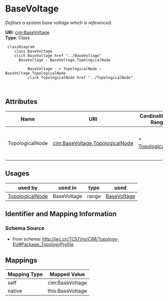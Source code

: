 # BaseVoltage


_Defines a system base voltage which is referenced._





**URI**: [cim:BaseVoltage](http://iec.ch/TC57/CIM100#BaseVoltage)<br />
**Type**: Class




```mermaid
 classDiagram
    class BaseVoltage
    click BaseVoltage href "../BaseVoltage"
      BaseVoltage : BaseVoltage.TopologicalNode
        
          BaseVoltage --> TopologicalNode : BaseVoltage.TopologicalNode
          click TopologicalNode href "../TopologicalNode"
        
      
```




<!-- no inheritance hierarchy -->


## Attributes


| Name | URI | Cardinality and Range | Description | Inheritance |
| ---  | --- | --- | --- | --- |
| TopologicalNode | [cim:BaseVoltage.TopologicalNode](http://iec.ch/TC57/CIM100#BaseVoltage.TopologicalNode) | * <br />  [TopologicalNode](TopologicalNode.md)  | The topological nodes at the base voltage | direct |





## Usages

| used by | used in | type | used |
| ---  | --- | --- | --- |
| [TopologicalNode](TopologicalNode.md) | BaseVoltage | range | [BaseVoltage](BaseVoltage.md) |






## Identifier and Mapping Information







### Schema Source


* from schema: http://iec.ch/TC57/ns/CIM/Topology-EU#Package_TopologyProfile





## Mappings

| Mapping Type | Mapped Value |
| ---  | ---  |
| self | cim:BaseVoltage |
| native | this:BaseVoltage |




